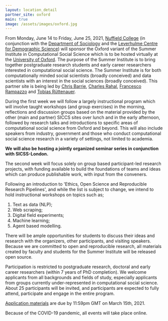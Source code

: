 ```yaml
---
layout: location_detail
partner_site: oxford
main: true
image: /assets/images/oxford.jpg
---
```


From Monday, June 14 to Friday, June 25, 2021, [Nuffield College](https://www.nuffield.ox.ac.uk/) (in conjunction with the [Department of Sociology](https://www.sociology.ox.ac.uk/) and the [Leverhulme Centre for Demographic Science](https://www.demographicscience.ox.ac.uk/)) will sponsor the Oxford variant of the Summer Institute in Computational Social Science which is to be hosted virtually at the [University of Oxford](https://www.ox.ac.uk/). The purpose of the Summer Institute is to bring together postgraduate research students and early career researchers interested in computational social science. The Summer Institute is for both computationally minded social scientists (broadly conceived) and data scientists with an interest in the social sciences (broadly conceived). This partner site is being led by [Chris Barrie](https://cjbarrie.xyz/), [Charles Rahal](https://crahal.github.io/), [Francesco Rampazzo](https://francescorampazzo.com/) and [Tobias Rüttenauer](https://ruettenauer.github.io/).

During the first week we will follow a largely instructional program which will involve taught workshops (and group exercises) in the morning, reflections and discussion groups based on the material provided by the other (main and partner) SICCS sites over lunch and in the early afternoon, followed by research talks and introductions to specific areas of computational social science from Oxford and beyond. This will also include speakers from industry, government and those who conduct computational social science research in a variety of settings, not limited to academia.

**We will also be hosting a jointly organized seminar series in conjunction with SICSS-London.**

The second week will focus solely on group based participant-led research projects, with funding available to build the foundations of teams and ideas which can produce publishable work, with input from the conveners. 

Following an introduction to 'Ethics, Open Science and Reproducible Research Pipelines', and while the list is subject to change, we intend to hold instructional workshops on topics such as;

1. Text as data (NLP);
2. Web scraping;
3. Digital field experiments;
4. Machine learning;
5. Agent based modelling.

There will be ample opportunities for students to discuss their ideas and research with the organizers, other participants, and visiting speakers. Because we are committed to open and reproducible research, all materials created by faculty and students for the Summer Institute will be released open source.

Participation is restricted to postgraduate research, doctoral and early career researchers (within 7 years of PhD completion). We welcome applicants from all backgrounds and fields of study, especially applicants from groups currently under-represented in computational social science. About 25 participants will be invited, and participants are expected to fully attend, participate and engage in the entire program.

[Application materials](https://compsocialscience.github.io/summer-institute/2021/oxford/apply) are due by 11:59pm GMT on March 15th, 2021.

Because of the COVID-19 pandemic, all events will take place online.
